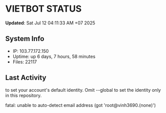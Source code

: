 # VIETBOT STATUS
**Updated**: Sat Jul 12 04:11:33 AM +07 2025

## System Info
- IP: 103.77.172.150
- Uptime: up 6 days, 7 hours, 58 minutes
- Files: 22117

## Last Activity

to set your account's default identity.
Omit --global to set the identity only in this repository.

fatal: unable to auto-detect email address (got 'root@vinh3690.(none)')
